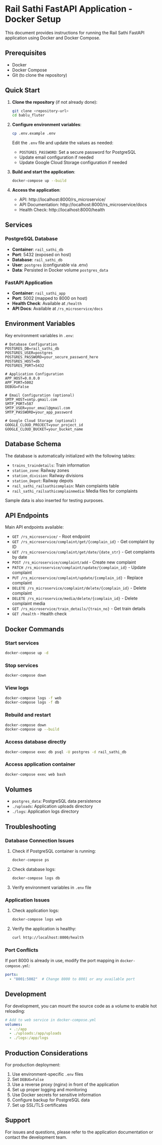 # Rail Sathi FastAPI Application - Docker Setup

This document provides instructions for running the Rail Sathi FastAPI application using Docker and Docker Compose.

## Prerequisites

- Docker
- Docker Compose
- Git (to clone the repository)

## Quick Start

1. **Clone the repository** (if not already done):
   ```bash
   git clone <repository-url>
   cd bablu_fluter
   ```

2. **Configure environment variables**:
   ```bash
   cp .env.example .env
   ```
   Edit the `.env` file and update the values as needed:
   - `POSTGRES_PASSWORD`: Set a secure password for PostgreSQL
   - Update email configuration if needed
   - Update Google Cloud Storage configuration if needed

3. **Build and start the application**:
   ```bash
   docker-compose up --build
   ```

4. **Access the application**:
   - API: http://localhost:8000/rs_microservice/
   - API Documentation: http://localhost:8000/rs_microservice/docs
   - Health Check: http://localhost:8000/health

## Services

### PostgreSQL Database
- **Container**: `rail_sathi_db`
- **Port**: 5432 (exposed on host)
- **Database**: `rail_sathi_db`
- **User**: `postgres` (configurable via .env)
- **Data**: Persisted in Docker volume `postgres_data`

### FastAPI Application
- **Container**: `rail_sathi_app`
- **Port**: 5002 (mapped to 8000 on host)
- **Health Check**: Available at `/health`
- **API Docs**: Available at `/rs_microservice/docs`

## Environment Variables

Key environment variables in `.env`:

```env
# Database Configuration
POSTGRES_DB=rail_sathi_db
POSTGRES_USER=postgres
POSTGRES_PASSWORD=your_secure_password_here
POSTGRES_HOST=db
POSTGRES_PORT=5432

# Application Configuration
APP_HOST=0.0.0.0
APP_PORT=5002
DEBUG=False

# Email Configuration (optional)
SMTP_HOST=smtp.gmail.com
SMTP_PORT=587
SMTP_USER=your_email@gmail.com
SMTP_PASSWORD=your_app_password

# Google Cloud Storage (optional)
GOOGLE_CLOUD_PROJECT=your_project_id
GOOGLE_CLOUD_BUCKET=your_bucket_name
```

## Database Schema

The database is automatically initialized with the following tables:
- `trains_traindetails`: Train information
- `station_zone`: Railway zones
- `station_division`: Railway divisions
- `station_Depot`: Railway depots
- `rail_sathi_railsathicomplain`: Main complaints table
- `rail_sathi_railsathicomplainmedia`: Media files for complaints

Sample data is also inserted for testing purposes.

## API Endpoints

Main API endpoints available:

- `GET /rs_microservice/` - Root endpoint
- `GET /rs_microservice/complaint/get/{complain_id}` - Get complaint by ID
- `GET /rs_microservice/complaint/get/date/{date_str}` - Get complaints by date
- `POST /rs_microservice/complaint/add` - Create new complaint
- `PATCH /rs_microservice/complaint/update/{complain_id}` - Update complaint
- `PUT /rs_microservice/complaint/update/{complain_id}` - Replace complaint
- `DELETE /rs_microservice/complaint/delete/{complain_id}` - Delete complaint
- `DELETE /rs_microservice/media/delete/{complain_id}` - Delete complaint media
- `GET /rs_microservice/train_details/{train_no}` - Get train details
- `GET /health` - Health check

## Docker Commands

### Start services
```bash
docker-compose up -d
```

### Stop services
```bash
docker-compose down
```

### View logs
```bash
docker-compose logs -f web
docker-compose logs -f db
```

### Rebuild and restart
```bash
docker-compose down
docker-compose up --build
```

### Access database directly
```bash
docker-compose exec db psql -U postgres -d rail_sathi_db
```

### Access application container
```bash
docker-compose exec web bash
```

## Volumes

- `postgres_data`: PostgreSQL data persistence
- `./uploads`: Application uploads directory
- `./logs`: Application logs directory

## Troubleshooting

### Database Connection Issues
1. Check if PostgreSQL container is running:
   ```bash
   docker-compose ps
   ```

2. Check database logs:
   ```bash
   docker-compose logs db
   ```

3. Verify environment variables in `.env` file

### Application Issues
1. Check application logs:
   ```bash
   docker-compose logs web
   ```

2. Verify the application is healthy:
   ```bash
   curl http://localhost:8000/health
   ```

### Port Conflicts
If port 8000 is already in use, modify the port mapping in `docker-compose.yml`:
```yaml
ports:
  - "8001:5002"  # Change 8000 to 8001 or any available port
```

## Development

For development, you can mount the source code as a volume to enable hot reloading:

```yaml
# Add to web service in docker-compose.yml
volumes:
  - .:/app
  - ./uploads:/app/uploads
  - ./logs:/app/logs
```

## Production Considerations

For production deployment:

1. Use environment-specific `.env` files
2. Set `DEBUG=False`
3. Use a reverse proxy (nginx) in front of the application
4. Set up proper logging and monitoring
5. Use Docker secrets for sensitive information
6. Configure backup for PostgreSQL data
7. Set up SSL/TLS certificates

## Support

For issues and questions, please refer to the application documentation or contact the development team.
